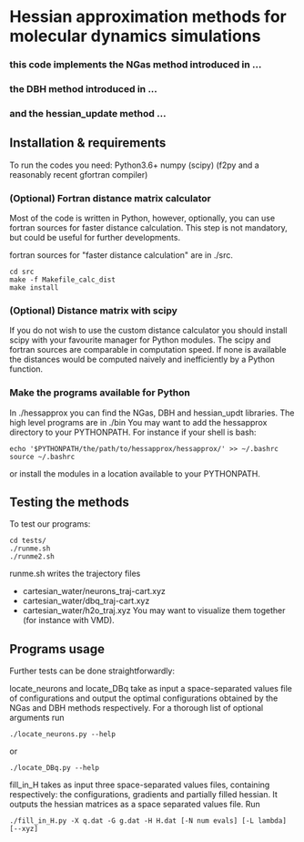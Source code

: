 # Hessian approximation methods for molecular dynamics simulations
### this code implements the NGas method introduced in ...
### the DBH method introduced in ...
### and the hessian_update method ...

## Installation & requirements
To run the codes you need:
Python3.6+
numpy 
(scipy)
(f2py and a reasonably recent gfortran compiler)

### (Optional) Fortran distance matrix calculator
Most of the code is written in Python, however, optionally, you can
use fortran sources for faster distance calculation. This step is not
mandatory, but could be useful for further developments.

fortran sources for "faster distance calculation" are in ./src.
```
cd src
make -f Makefile_calc_dist
make install
```

### (Optional) Distance matrix with scipy
If you do not wish to use the custom distance calculator you should
install scipy with your favourite manager for Python modules.
The scipy and fortran sources are comparable in computation speed.
If none is available the distances would be computed naively and 
inefficiently by a Python function.

### Make the programs available for Python
In ./hessapprox you can find the NGas, DBH and hessian_updt libraries.
The high level programs are in ./bin
You may want to add the hessapprox directory to your PYTHONPATH. For
instance if your shell is bash:
```
echo '$PYTHONPATH/the/path/to/hessapprox/hessapprox/' >> ~/.bashrc
source ~/.bashrc
```
or install the modules in a location available to your PYTHONPATH.

## Testing the methods
To test our programs:
```
cd tests/
./runme.sh
./runme2.sh
```
runme.sh writes the trajectory files
- cartesian_water/neurons_traj-cart.xyz
- cartesian_water/dbq_traj-cart.xyz
- cartesian_water/h2o_traj.xyz
You may want to visualize them together (for instance with VMD).

## Programs usage
Further tests can be done straightforwardly:

locate_neurons and locate_DBq take as input a space-separated values
file of configurations and output the optimal configurations obtained by
the NGas and DBH methods respectively.
For a thorough list of optional arguments run
```
./locate_neurons.py --help
```
or 
```
./locate_DBq.py --help
```

fill_in_H takes as input three space-separated values files, containing
respectively: the configurations, gradients and partially filled hessian.
It outputs the hessian matrices as a space separated values file. Run
```
./fill_in_H.py -X q.dat -G g.dat -H H.dat [-N num evals] [-L lambda] [--xyz]
```

